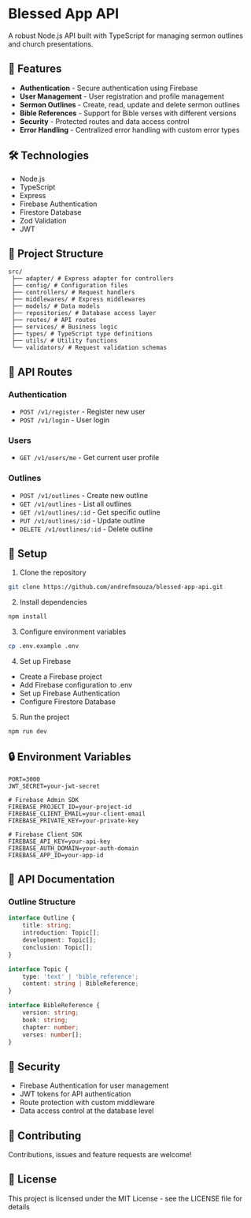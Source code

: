 # Blessed App API

A robust Node.js API built with TypeScript for managing sermon outlines and church presentations.

## 🚀 Features

- **Authentication** - Secure authentication using Firebase
- **User Management** - User registration and profile management
- **Sermon Outlines** - Create, read, update and delete sermon outlines
- **Bible References** - Support for Bible verses with different versions
- **Security** - Protected routes and data access control
- **Error Handling** - Centralized error handling with custom error types

## 🛠️ Technologies

- Node.js
- TypeScript
- Express
- Firebase Authentication
- Firestore Database
- Zod Validation
- JWT

## 📁 Project Structure

```
src/
 ├── adapter/ # Express adapter for controllers
 ├── config/ # Configuration files
 ├── controllers/ # Request handlers
 ├── middlewares/ # Express middlewares
 ├── models/ # Data models
 ├── repositories/ # Database access layer
 ├── routes/ # API routes
 ├── services/ # Business logic
 ├── types/ # TypeScript type definitions
 ├── utils/ # Utility functions
 └── validators/ # Request validation schemas
```

## 🚦 API Routes

### Authentication
- `POST /v1/register` - Register new user
- `POST /v1/login` - User login

### Users
- `GET /v1/users/me` - Get current user profile

### Outlines
- `POST /v1/outlines` - Create new outline
- `GET /v1/outlines` - List all outlines
- `GET /v1/outlines/:id` - Get specific outline
- `PUT /v1/outlines/:id` - Update outline
- `DELETE /v1/outlines/:id` - Delete outline

## 🔧 Setup

1. Clone the repository
```bash
git clone https://github.com/andrefmsouza/blessed-app-api.git
```

2. Install dependencies
```bash
npm install
```

3. Configure environment variables
```bash
cp .env.example .env
```

4. Set up Firebase
- Create a Firebase project
- Add Firebase configuration to .env
- Set up Firebase Authentication
- Configure Firestore Database

5. Run the project
```bash
npm run dev
```

## 🔒 Environment Variables

```env
PORT=3000
JWT_SECRET=your-jwt-secret

# Firebase Admin SDK
FIREBASE_PROJECT_ID=your-project-id
FIREBASE_CLIENT_EMAIL=your-client-email
FIREBASE_PRIVATE_KEY=your-private-key

# Firebase Client SDK
FIREBASE_API_KEY=your-api-key
FIREBASE_AUTH_DOMAIN=your-auth-domain
FIREBASE_APP_ID=your-app-id
```

## 📝 API Documentation

### Outline Structure
```typescript
interface Outline {
    title: string;
    introduction: Topic[];
    development: Topic[];
    conclusion: Topic[];
}

interface Topic {
    type: 'text' | 'bible_reference';
    content: string | BibleReference;
}

interface BibleReference {
    version: string;
    book: string;
    chapter: number;
    verses: number[];
}
```

## 🔐 Security

- Firebase Authentication for user management
- JWT tokens for API authentication
- Route protection with custom middleware
- Data access control at the database level

## 🤝 Contributing

Contributions, issues and feature requests are welcome!

## 📄 License

This project is licensed under the MIT License - see the LICENSE file for details
